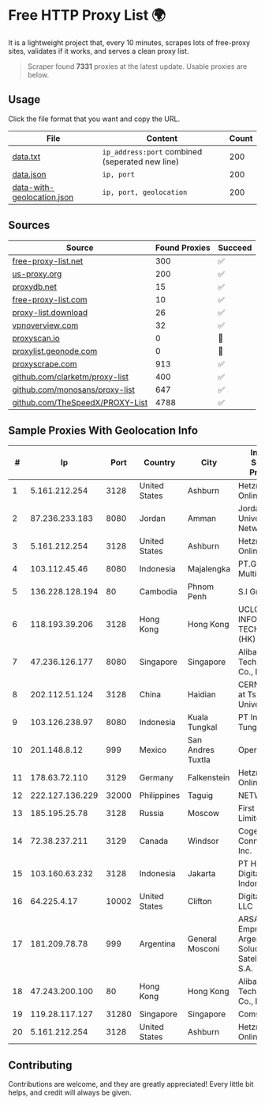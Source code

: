 
# Free HTTP Proxy List 🌍

It is a lightweight project that, every 10 minutes, scrapes lots of free-proxy sites, validates if it works, and serves a clean proxy list.


> Scraper found **7331** proxies at the latest update. Usable proxies are below.

## Usage

Click the file format that you want and copy the URL.


|File|Content|Count|
|----|-------|-----|
|[data.txt](https://raw.githubusercontent.com/themiralay/Proxy-List-World/master/data.txt)|`ip_address:port` combined (seperated new line)|200|
|[data.json](https://raw.githubusercontent.com/themiralay/Proxy-List-World/master/data.json)|`ip, port`|200|
|[data-with-geolocation.json](https://raw.githubusercontent.com/themiralay/Proxy-List-World/master/data-with-geolocation.json)|`ip, port, geolocation`|200|

## Sources

|Source|Found Proxies|Succeed|
|------|-------------|-------|
|[free-proxy-list.net](https://free-proxy-list.net)|300|✅|
|[us-proxy.org](https://www.us-proxy.org)|200|✅|
|[proxydb.net](http://proxydb.net)|15|✅|
|[free-proxy-list.com](https://free-proxy-list.com/?page=&port=&type%5B%5D=http&type%5B%5D=https&up_time=0&search=Search)|10|✅|
|[proxy-list.download](https://www.proxy-list.download/HTTP)|26|✅|
|[vpnoverview.com](https://vpnoverview.com/privacy/anonymous-browsing/free-proxy-servers)|32|✅|
|[proxyscan.io](https://www.proxyscan.io)|0|🚫|
|[proxylist.geonode.com](https://proxylist.geonode.com/api/proxy-list?limit=300&page=1&sort_by=lastChecked&sort_type=desc&protocols=http,https)|0|🚫|
|[proxyscrape.com](https://api.proxyscrape.com/v2/?request=displayproxies&protocol=http&timeout=10000&country=all&ssl=all&anonymity=all)|913|✅|
|[github.com/clarketm/proxy-list](https://raw.githubusercontent.com/clarketm/proxy-list/master/proxy-list-raw.txt)|400|✅|
|[github.com/monosans/proxy-list](https://raw.githubusercontent.com/monosans/proxy-list/main/proxies/http.txt)|647|✅|
|[github.com/TheSpeedX/PROXY-List](https://raw.githubusercontent.com/TheSpeedX/PROXY-List/master/http.txt)|4788|✅|


## Sample Proxies With Geolocation Info

|#|Ip|Port|Country|City|Internet Service Provider|
|-|--|----|-------|----|-------------------------|
|1|5.161.212.254|3128|United States|Ashburn|Hetzner Online GmbH|
|2|87.236.233.183|8080|Jordan|Amman|Jordanian Universities Network L.L.C.|
|3|5.161.212.254|3128|United States|Ashburn|Hetzner Online GmbH|
|4|103.112.45.46|8080|Indonesia|Majalengka|PT.Globalnet Multi Data|
|5|136.228.128.194|80|Cambodia|Phnom Penh|S.I Group|
|6|118.193.39.206|3128|Hong Kong|Hong Kong|UCLOUD INFORMATION TECHNOLOGY (HK) LIMITED|
|7|47.236.126.177|8080|Singapore|Singapore|Alibaba (US) Technology Co., Ltd.|
|8|202.112.51.124|3128|China|Haidian|CERNET2 IX at Tsinghua University|
|9|103.126.238.97|8080|Indonesia|Kuala Tungkal|PT Indo Tungkal Net|
|10|201.148.8.12|999|Mexico|San Andres Tuxtla|Operbes|
|11|178.63.72.110|3129|Germany|Falkenstein|Hetzner Online GmbH|
|12|222.127.136.229|32000|Philippines|Taguig|NETWORK-IP|
|13|185.195.25.78|3128|Russia|Moscow|First Server Limited|
|14|72.38.237.211|3129|Canada|Windsor|Cogeco Connexion Inc.|
|15|103.160.63.232|3128|Indonesia|Jakarta|PT Herza Digital Indonesia|
|16|64.225.4.17|10002|United States|Clifton|DigitalOcean, LLC|
|17|181.209.78.78|999|Argentina|General Mosconi|ARSAT - Empresa Argentina de Soluciones Satelitales S.A.|
|18|47.243.200.100|80|Hong Kong|Hong Kong|Alibaba (US) Technology Co., Ltd.|
|19|119.28.117.127|31280|Singapore|Singapore|ComsenzNet|
|20|5.161.212.254|3128|United States|Ashburn|Hetzner Online GmbH|



## Contributing

Contributions are welcome, and they are greatly appreciated! Every
little bit helps, and credit will always be given.

